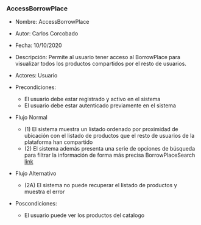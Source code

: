 ### AccessBorrowPlace

* Nombre: AccessBorrowPlace
* Autor: Carlos Corcobado
* Fecha: 10/10/2020
* Descripción: Permite al usuario tener acceso al BorrowPlace para visualizar todos los productos compartidos por el resto de usuarios.
* Actores: Usuario
* Precondiciones: 
    * El usuario debe estar registrado y activo en el sistema
    * El usuario debe estar autenticado previamente en el sistema

* Flujo Normal
    * (1) El sistema muestra un listado ordenado por proximidad de ubicación con el listado de productos que el resto de usuarios de la plataforma han compartido
    * (2) El sistema además presenta una serie de opciones de búsqueda para filtrar la información de forma más precisa BorrowPlaceSearch [link](13_BorrowPlaceSearch.md)

* Flujo Alternativo
    * (2A) El sistema no puede recuperar el listado de productos y muestra el error

* Poscondiciones: 
    * El usuario puede ver los productos del catalogo

